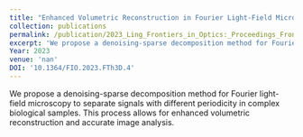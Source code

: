 ```yaml
---
title: "Enhanced Volumetric Reconstruction in Fourier Light-Field Microscopy through Denoising-Sparse Decomposition"
collection: publications
permalink: /publication/2023_Ling_Frontiers_in_Optics:_Proceedings_Frontiers_in_Optics_+_Laser_Science_2023,_FiO,_LS_2023
excerpt: 'We propose a denoising-sparse decomposition method for Fourier light-field microscopy to separate signals with different periodicity in complex biological samples. This process allows for enhanced volumetric reconstruction and accurate image analysis.'
Year: 2023
venue: 'nan'
DOI: '10.1364/FIO.2023.FTh3D.4'
---
```

We propose a denoising-sparse decomposition method for Fourier light-field microscopy to separate signals with different periodicity in complex biological samples. This process allows for enhanced volumetric reconstruction and accurate image analysis.
